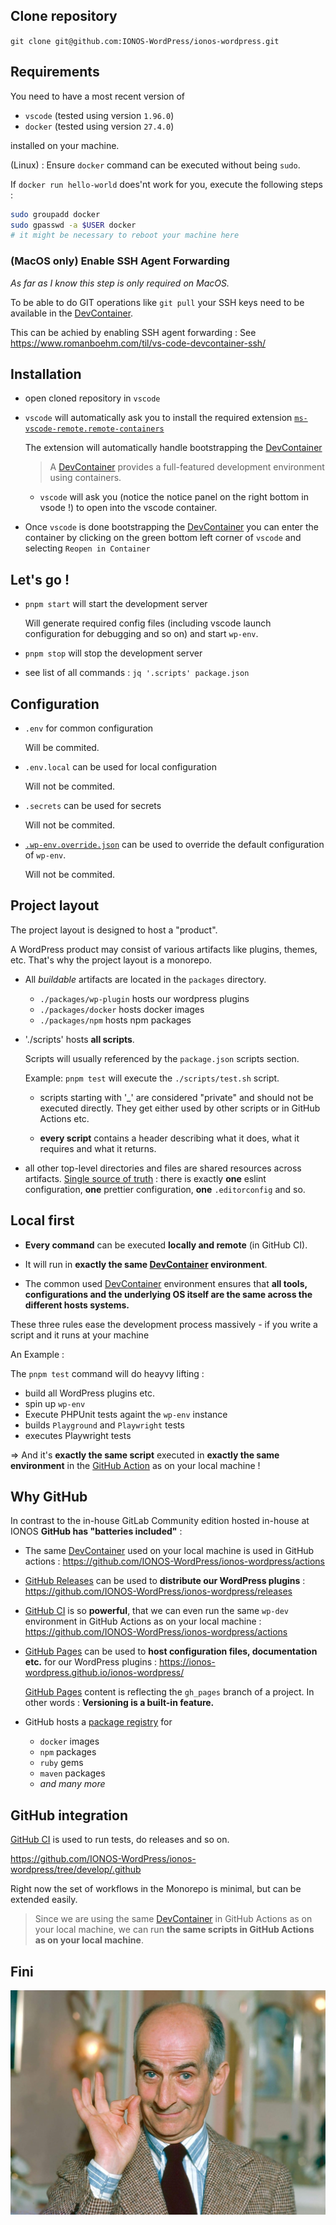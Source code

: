 ## Clone repository

`git clone git@github.com:IONOS-WordPress/ionos-wordpress.git`

## Requirements

You need to have a most recent version of

- `vscode` (tested using version `1.96.0`)
- `docker` (tested using version `27.4.0`)

installed on your machine.

(Linux) : Ensure `docker` command can be executed without being `sudo`.

If `docker run hello-world` does'nt work for you, execute the following steps :

```sh
sudo groupadd docker
sudo gpasswd -a $USER docker
# it might be necessary to reboot your machine here
```

### (MacOS only) Enable SSH Agent Forwarding

_As far as I know this step is only required on MacOS._

To be able to do GIT operations like `git pull` your SSH keys need to be available in the [DevContainer](https://containers.dev/).

This can be achied by enabling SSH agent forwarding : See https://www.romanboehm.com/til/vs-code-devcontainer-ssh/

## Installation

- open cloned repository in `vscode`

- `vscode` will automatically ask you to install the required extension
  [`ms-vscode-remote.remote-containers`](https://marketplace.visualstudio.com/items?itemName=ms-vscode-remote.remote-containers)

  The extension will automatically handle bootstrapping the [DevContainer](https://containers.dev/)

  > A [DevContainer](https://containers.dev/) provides a full-featured development environment using containers.

  - `vscode` will ask you (notice the notice panel on the right bottom in vsode !) to open into the vscode container.

- Once `vscode` is done bootstrapping the [DevContainer](https://containers.dev/) you can enter the container by clicking on the green bottom left corner of `vscode` and selecting `Reopen in Container`

## Let's go !

- `pnpm start` will start the development server

  Will generate required config files (including vscode launch configuration for debugging and so on) and start `wp-env`.

- `pnpm stop` will stop the development server

- see list of all commands : `jq '.scripts' package.json`

## Configuration

- `.env` for common configuration

  Will be commited.

- `.env.local` can be used for local configuration

  Will not be commited.

- `.secrets` can be used for secrets

  Will not be commited.

- [`.wp-env.override.json`](https://developer.wordpress.org/block-editor/reference-guides/packages/packages-env/#wp-env-override-json) can be used to override the default configuration of `wp-env`.

  Will not be commited.

## Project layout

The project layout is designed to host a "product".

A WordPress product may consist of various artifacts like plugins, themes, etc. That's why the project layout is a monorepo.

- All _buildable_ artifacts are located in the `packages` directory.

  - `./packages/wp-plugin` hosts our wordpress plugins
  - `./packages/docker` hosts docker images
  - `./packages/npm` hosts npm packages

- './scripts' hosts **all scripts**.

  Scripts will usually referenced by the `package.json` scripts section.

  Example: `pnpm test` will execute the `./scripts/test.sh` script.

  - scripts starting with '\_' are considered "private" and should not be executed directly. They get either used by other scripts or in GitHub Actions etc.

  - **every script** contains a header describing what it does, what it requires and what it returns.

- all other top-level directories and files are shared resources across artifacts. [Single source of truth](https://en.wikipedia.org/wiki/Single_source_of_truth) : there is exactly **one** eslint configuration, **one** prettier configuration, **one** `.editorconfig` and so.

## Local first

- **Every command** can be executed **locally and remote** (in GitHub CI).

- It will run in **exactly the same [DevContainer](https://containers.dev/) environment**.

- The common used [DevContainer](https://containers.dev/) environment ensures that **all tools, configurations and the underlying OS itself are the same across the different hosts systems.**

These three rules ease the development process massively - if you write a script and it runs at your machine

An Example :

The `pnpm test` command will do heayvy lifting :

- build all WordPress plugins etc.
- spin up `wp-env`
- Execute PHPUnit tests againt the `wp-env` instance
- builds `Playground` and `Playwright` tests
- executes Playwright tests

=> And it's **exactly the same script** executed in **exactly the same environment** in the [GitHub Action](https://github.com/IONOS-WordPress/ionos-wordpress/blob/develop/.github/workflows/integration.yaml#L56) as on your local machine !

## Why GitHub

In contrast to the in-house GitLab Community edition hosted in-house at IONOS **GitHub has "batteries included"** :

- The same [DevContainer](https://containers.dev/) used on your local machine is used in GitHub actions :
  https://github.com/IONOS-WordPress/ionos-wordpress/actions

- [GitHub Releases](https://docs.github.com/en/repositories/releasing-projects-on-github/about-releases) can be used to **distribute our WordPress plugins** : https://github.com/IONOS-WordPress/ionos-wordpress/releases

- [GitHub CI](https://docs.github.com/en/actions/about-github-actions/about-continuous-integration-with-github-actions) is so **powerful**, that we can even run the same `wp-dev` environment in GitHub Actions as on your local machine : https://github.com/IONOS-WordPress/ionos-wordpress/actions

- [GitHub Pages](https://pages.github.com/) can be used to **host configuration files, documentation etc.** for our WordPress plugins : https://ionos-wordpress.github.io/ionos-wordpress/

  [GitHub Pages](https://pages.github.com/) content is reflecting the `gh_pages` branch of a project. In other words : **Versioning is a built-in feature.**

- GitHub hosts a [package registry](https://docs.github.com/en/packages) for

  - `docker` images
  - `npm` packages
  - `ruby` gems
  - `maven` packages
  - _and many more_

## GitHub integration

[GitHub CI](https://docs.github.com/en/actions/about-github-actions/about-github-actions) is used to run tests, do releases and so on.

https://github.com/IONOS-WordPress/ionos-wordpress/tree/develop/.github

Right now the set of workflows in the Monorepo is minimal, but can be extended easily.

> Since we are using the same [DevContainer](https://containers.dev/) in GitHub Actions as on your local machine, we can run **the same scripts in GitHub Actions as on your local machine**.

## Fini

![fini](./fini.jpg)
